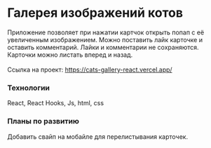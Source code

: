 # Галерея изображений котов

Приложение позволяет при нажатии картчок открыть попап с её увеличенным изображением. Можно поставить лайк карточке и оставить комментарий. Лайки и комментарии не сохраняются. Карточки можно листать вперед и назад. 
<br>
<br>
Ссылка на проект: https://cats-gallery-react.vercel.app/

### Технологии

React, React Hooks, Js, html, css

### Планы по развитию

Добавить свайп на мобайле для перелистывания карточек.


